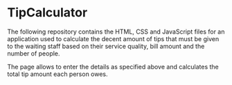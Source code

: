 # TipCalculator

The following repository contains the HTML, CSS and JavaScript files for an application used to calculate the decent amount of tips that must be given to the waiting staff based on their service quality, bill amount and the number of people. 

The page allows to enter the details as specified above and calculates the total tip amount each person owes.
